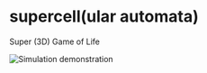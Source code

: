 # supercell(ular automata)
Super (3D) Game of Life

![Simulation demonstration](https://i.gyazo.com/3f0bc3520c67da9317c11a9f62db1f29.gif)
